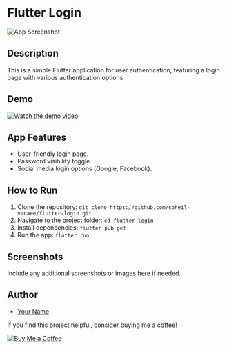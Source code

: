 # Flutter Login

![App Screenshot](screenshot/flutter_login_screenshot.png)

## Description
This is a simple Flutter application for user authentication, featuring a login page with various authentication options.

## Demo
[![Watch the demo video](https://img.youtube.com/vi/YOUR_VIDEO_ID/maxresdefault.jpg)](https://www.youtube.com/watch?v=YOUR_VIDEO_ID)

## App Features
- User-friendly login page.
- Password visibility toggle.
- Social media login options (Google, Facebook).

## How to Run
1. Clone the repository: `git clone https://github.com/soheil-vanaee/flutter-login.git`
2. Navigate to the project folder: `cd flutter-login`
3. Install dependencies: `flutter pub get`
4. Run the app: `flutter run`

## Screenshots
Include any additional screenshots or images here if needed.

## Author
- [Your Name](https://github.com/YOUR_USERNAME)

If you find this project helpful, consider buying me a coffee!

[![Buy Me a Coffee](https://img.buymeacoffee.com/button-api/?username=YOUR_USERNAME&show_product=true&product_name=Buy%20Me%20a%20Coffee&color=%23FF813F)](https://www.buymeacoffee.com/YOUR_USERNAME)
